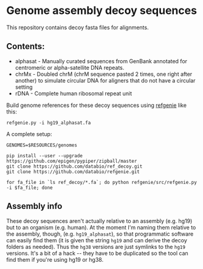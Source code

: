 # Genome assembly decoy sequences

This repository contains decoy fasta files for alignments.

## Contents:

* alphasat - Manually curated sequences from GenBank annotated for centromeric or alpha-satellite DNA repeats.
* chrMx - Doubled chrM (chrM sequence pasted 2 times, one right after another) to simulate circular DNA for aligners that do not have a circular setting
* rDNA - Complete human ribosomal repeat unit

Build genome references for these decoy sequences using [refgenie](http://github.com/databio/refgenie) like this:

```
refgenie.py -i hg19_alphasat.fa
```

A complete setup:

```
GENOMES=$RESOURCES/genomes

pip install --user --upgrade https://github.com/epigen/pypiper/zipball/master
git clone https://github.com/databio/ref_decoy.git
git clone https://github.com/databio/refgenie.git

for fa_file in `ls ref_decoy/*.fa`; do python refgenie/src/refgenie.py -i $fa_file; done
```

## Assembly info

These decoy sequences aren't actually relative to an assembly (e.g. hg19) but to an organism (e.g. human). At the moment I'm naming them relative to the assembly, though, (e.g. `hg19_alphasat`), so that programmatic software can easily find them (it is given the string `hg19` and can derive the decoy folders as needed). Thus the `hg38` versions are just symlinks to the `hg19` versions. It's a bit of a hack --  they have to be duplicated so the tool can find them if you're using hg19 or hg38.

